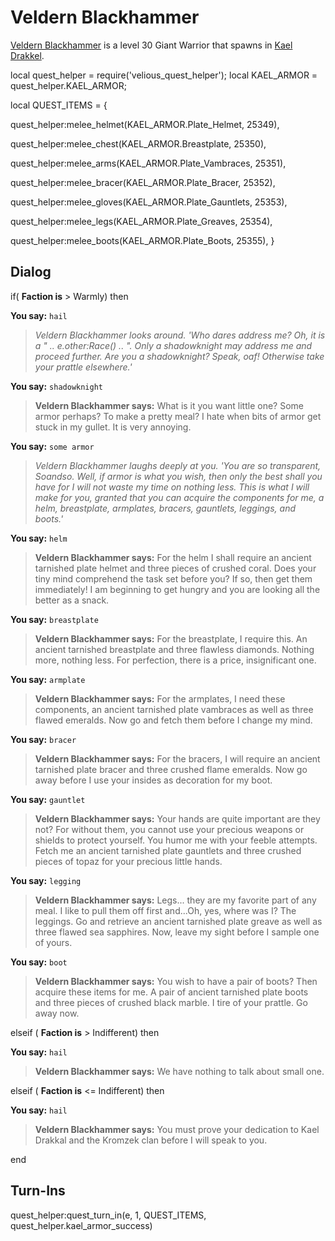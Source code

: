# Veldern Blackhammer



[Veldern Blackhammer](/npc/113162) is a level 30 Giant Warrior that spawns in [Kael Drakkel](/zone/113).



local quest_helper = require('velious_quest_helper');
local KAEL_ARMOR = quest_helper.KAEL_ARMOR;

local QUEST_ITEMS = {

quest_helper:melee_helmet(KAEL_ARMOR.Plate_Helmet, 25349), 

quest_helper:melee_chest(KAEL_ARMOR.Breastplate, 25350), 

quest_helper:melee_arms(KAEL_ARMOR.Plate_Vambraces, 25351), 

quest_helper:melee_bracer(KAEL_ARMOR.Plate_Bracer, 25352), 

quest_helper:melee_gloves(KAEL_ARMOR.Plate_Gauntlets, 25353), 

quest_helper:melee_legs(KAEL_ARMOR.Plate_Greaves, 25354), 

quest_helper:melee_boots(KAEL_ARMOR.Plate_Boots, 25355), 
}



## Dialog

if( **Faction is** > Warmly) then 


**You say:** `hail`




>*Veldern Blackhammer looks around. 'Who dares address me? Oh, it is a " .. e.other:Race() .. ". Only a shadowknight may address me and proceed further. Are you a shadowknight? Speak, oaf! Otherwise take your prattle elsewhere.'*


**You say:** `shadowknight`




>**Veldern Blackhammer says:** What is it you want little one? Some armor perhaps? To make a pretty meal? I hate when bits of armor get stuck in my gullet. It is very annoying.


**You say:** `some armor`




>*Veldern Blackhammer laughs deeply at you. 'You are so transparent, Soandso. Well, if armor is what you wish, then only the best shall you have for I will not waste my time on nothing less. This is what I will make for you, granted that you can acquire the components for me, a helm, breastplate, armplates, bracers, gauntlets, leggings, and boots.'*


**You say:** `helm`




>**Veldern Blackhammer says:** For the helm I shall require an ancient tarnished plate helmet and three pieces of crushed coral. Does your tiny mind comprehend the task set before you? If so, then get them immediately! I am beginning to get hungry and you are looking all the better as a snack.


**You say:** `breastplate`




>**Veldern Blackhammer says:** For the breastplate, I require this. An ancient tarnished breastplate and three flawless diamonds. Nothing more, nothing less. For perfection, there is a price, insignificant one.


**You say:** `armplate`




>**Veldern Blackhammer says:** For the armplates, I need these components, an ancient tarnished plate vambraces as well as three flawed emeralds. Now go and fetch them before I change my mind.


**You say:** `bracer`




>**Veldern Blackhammer says:** For the bracers, I will require an ancient tarnished plate bracer and three crushed flame emeralds. Now go away before I use your insides as decoration for my boot.


**You say:** `gauntlet`




>**Veldern Blackhammer says:** Your hands are quite important are they not? For without them, you cannot use your precious weapons or shields to protect yourself. You humor me with your feeble attempts. Fetch me an ancient tarnished plate gauntlets and three crushed pieces of topaz for your precious little hands.


**You say:** `legging`




>**Veldern Blackhammer says:** Legs... they are my favorite part of any meal. I like to pull them off first and...Oh, yes, where was I? The leggings. Go and retrieve an ancient tarnished plate greave as well as three flawed sea sapphires. Now, leave my sight before I sample one of yours.


**You say:** `boot`




>**Veldern Blackhammer says:** You wish to have a pair of boots? Then acquire these items for me. A pair of ancient tarnished plate boots and three pieces of crushed black marble. I tire of your prattle. Go away now.


elseif ( **Faction is** > Indifferent) then 


**You say:** `hail`




>**Veldern Blackhammer says:** We have nothing to talk about small one.


elseif ( **Faction is** <= Indifferent) then


**You say:** `hail`




>**Veldern Blackhammer says:** You must prove your dedication to Kael Drakkal and the Kromzek clan before I will speak to you.

end



## Turn-Ins

quest_helper:quest_turn_in(e, 1, QUEST_ITEMS, quest_helper.kael_armor_success)
